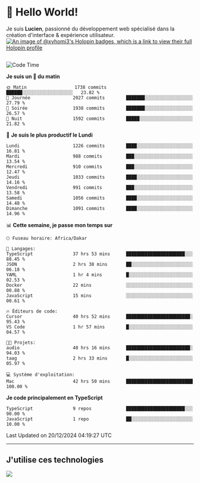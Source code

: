 # 👋 Hello World!

Je suis **Lucien**, passionné du développement web spécialisé dans la création d'interface & expérience utilisateur.
[![An image of @xyhomi3's Holopin badges, which is a link to view their full Holopin profile](https://holopin.me/xyhomi3)](https://holopin.io/@xyhomi3)

##

<!--START_SECTION:waka-->
![Code Time](http://img.shields.io/badge/Code%20Time-2%2C828%20hrs%204%20mins-blue)

**Je suis un 🐤 du matin** 

```text
🌞 Matin                  1738 commits        ██████░░░░░░░░░░░░░░░░░░░   23.82 % 
🌆 Journée                2027 commits        ███████░░░░░░░░░░░░░░░░░░   27.79 % 
🌃 Soirée                 1938 commits        ███████░░░░░░░░░░░░░░░░░░   26.57 % 
🌙 Nuit                   1592 commits        █████░░░░░░░░░░░░░░░░░░░░   21.82 % 
```
📅 **Je suis le plus productif le Lundi** 

```text
Lundi                    1226 commits        ████░░░░░░░░░░░░░░░░░░░░░   16.81 % 
Mardi                    988 commits         ███░░░░░░░░░░░░░░░░░░░░░░   13.54 % 
Mercredi                 910 commits         ███░░░░░░░░░░░░░░░░░░░░░░   12.47 % 
Jeudi                    1033 commits        ████░░░░░░░░░░░░░░░░░░░░░   14.16 % 
Vendredi                 991 commits         ███░░░░░░░░░░░░░░░░░░░░░░   13.58 % 
Samedi                   1056 commits        ████░░░░░░░░░░░░░░░░░░░░░   14.48 % 
Dimanche                 1091 commits        ████░░░░░░░░░░░░░░░░░░░░░   14.96 % 
```


📊 **Cette semaine, je passe mon temps sur** 

```text
🕑︎ Fuseau horaire: Africa/Dakar

💬 Langages: 
TypeScript               37 hrs 53 mins      ██████████████████████░░░   88.45 % 
JSON                     2 hrs 38 mins       ██░░░░░░░░░░░░░░░░░░░░░░░   06.18 % 
YAML                     1 hr 4 mins         █░░░░░░░░░░░░░░░░░░░░░░░░   02.53 % 
Docker                   22 mins             ░░░░░░░░░░░░░░░░░░░░░░░░░   00.88 % 
JavaScript               15 mins             ░░░░░░░░░░░░░░░░░░░░░░░░░   00.61 % 

🔥 Éditeurs de code: 
Cursor                   40 hrs 52 mins      ████████████████████████░   95.43 % 
VS Code                  1 hr 57 mins        █░░░░░░░░░░░░░░░░░░░░░░░░   04.57 % 

🐱‍💻 Projets: 
audio                    40 hrs 16 mins      ████████████████████████░   94.03 % 
taag                     2 hrs 33 mins       █░░░░░░░░░░░░░░░░░░░░░░░░   05.97 % 

💻 Système d'exploitation: 
Mac                      42 hrs 50 mins      █████████████████████████   100.00 % 
```

**Je code principalement en TypeScript** 

```text
TypeScript               9 repos             ██████████████████████░░░   90.00 % 
JavaScript               1 repo              ██░░░░░░░░░░░░░░░░░░░░░░░   10.00 % 
```




 Last Updated on 20/12/2024 04:19:27 UTC
<!--END_SECTION:waka-->
---

## J'utilise ces technologies

<p align="left">
  <a href="https://skillicons.dev">
    <img src="https://skillicons.dev/icons?i=ts,js,md,scss,tailwind,react,docker,express,astro,vite,nextjs,vercel,figma,ableton" />
  </a>
</p>

